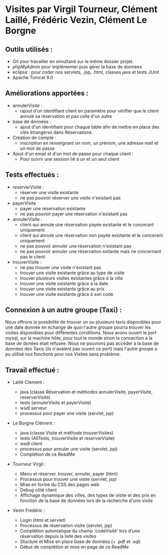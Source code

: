 # Visites par Virgil Tourneur, Clément Laillé, Frédéric Vezin, Clément Le Borgne

Outils utilisés : 
-
- Git pour travailler en simultané sur le même dossier projet.
- phpMyAdmin pour implémenter puis gérer la base de données
- eclipse : pour coder nos servlets, .jsp, .html, classes java et tests JUnit
- Apache Tomcat 9.0


Améliorations apportées :
-
- annulerVisite :
  - rajout d'un identifiant client en paramètre pour vérifier que le client annule sa réservation et pas celle d'un autre
- base de données :
  - ajout d'un identifiant pour chaque table afin de mettre en place des clés étrangères dans Réservations
- Création de compte :
  - inscription en renseignant un nom, un prénom, une adresse mail et un mot de passe
- Ajout d'un email et d'un mot de passe pour chaque client :
  - Pour ouvrir une session lié à un et un seul client


Tests effectués :
-
- reserverVisite :
  - réserver une visite existante
  - ne pas pouvoir réserver une visite n'existant pas
- payerVisite
  - payer une réservation existante
  - ne pas pouvoir payer une réservation n'existant pas
- annulerVisite :
  - client qui annule une réservation payée existante et le concerant uniquement
  - client qui annule une réservation non payée existante et le concerant uniquement
  - ne pas pouvoir annuler une réservation n'existant pas
  - ne pas pouvoir annuler une réservation exitante mais ne concernant pas le client
- trouverVisite :
  - ne pas trouver une visite n'existant pas
  - trouver une visite existante grâce au type de visite
  - trouver plusieurs visites existantes grâce à la ville
  - trouver une visite existante grâce à la date
  - trouver une visite existante grâce au prix
  - trouver une visite existante grâce à son code

Connexion à un autre groupe (Taxi) :
-
Nous offrons la possibilité de trouver un ou plusieurs taxis disponibles pour une date donnée en échange de quoi l'autre groupe pourra trouver les visites disponibles pour différentes conditions. Nous avons ouvert le port mysql, sur la machine hôte, pour tout le monde sinon la connection à la base de donées était refusée.
Nous ne pouvions pas accéder à la base de données des Taxis (ils n'avaient pas ouvert ce port) mais l'autre groupe a pu utilisé nos fonctions pour nos Visites sans problème.

Travail effectué :
-
- Laillé Clément :
  - java (classe Réservation et méthodes annulerVisite, payerVisite, reserverVisite)
  - tests (annulerVisite et payerVisite)
  - wsdl serveur
  - processus pour payer une visite (servlet, jsp)

- Le Borgne Clément :
  - java (classe Visite et méthode trouverVisites)
  - tests (AllTests, trouverVisite et reserverVisite)
  - wsdl client
  - processus pour annuler une visite (servlet, jsp)
  - Complétion de ce ReadMe
  
- Tourneur Virgil :
  - Menu et réserver, trouver, annuler, payer (html)
  - Processus pour trouver une visite (servlet, jsp)
  - Mise en forme du CSS des pages web
  - Debug côté client
  - Affichage dynamique des villes, des types de visite et des prix en fonction de la base de données lors de la recherche d'une visite

- Vezin Frédéric :
  - Login (html et servlet)
  - Processus de réservation visite (servlet, jsp)
  - Complétion automatique du champ 'codeVisite' lors d'une réservation depuis la liste des visites
  - Stucture et Mise en place base de données (+ .pdf et .sql)
  - Début de complétion et mise en page de ce ReadMe
